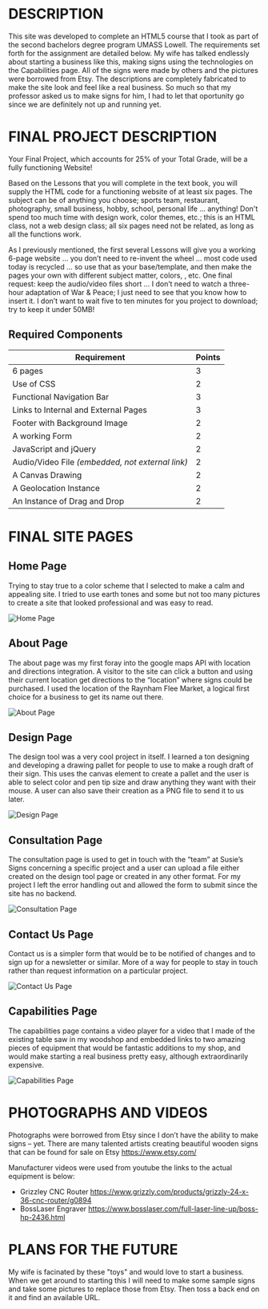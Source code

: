 # DESCRIPTION

This site was developed to complete an HTML5 course that I took as part of the second bachelors degree program UMASS Lowell. The requirements set forth for the assignment are detailed below.  My wife has talked endlessly about starting a business like this, making signs using the technologies on the Capabilities page. All of the signs were made by others and the pictures were borrowed from Etsy.  The descriptions are completely fabricated to make the site look and feel like a real business.  So much so that my professor asked us to make signs for him, I had to let that oportunity go since we are definitely not up and running yet.  

#
# FINAL PROJECT DESCRIPTION

Your Final Project, which accounts for 25% of your Total Grade, will be a fully functioning Website!

Based on the Lessons that you will complete in the text book, you will supply the HTML code for a functioning website of at least six pages. The subject can be of anything you choose; sports team, restaurant, photography, small business, hobby, school, personal life ... anything!
Don't spend too much time with design work, color themes, etc.; this is an HTML class, not a web design class; all six pages need not be related, as long as all the functions work.

As I previously mentioned, the first several Lessons will give you a working 6-page website ... you don’t need to re-invent the wheel ... most code used today is recycled ... so use that as your base/template, and then make the pages your own with different subject matter, colors, , etc.
One final request: keep the audio/video files short ... I don’t need to watch a three-hour adaptation of War & Peace; I just need to see that you know how to insert it. I don’t want to wait five to ten minutes for you project to download; try to keep it under 50MB!

## Required Components

| Requirement | Points |
|---|---|
|6 pages | 3 |
|Use of CSS | 2 |
|Functional Navigation Bar | 3 | 
|Links to Internal and External Pages  | 3 | 
|Footer with Background Image | 2 |
|A working Form| 2 | 
|JavaScript and jQuery | 2 | 
|Audio/Video File *(embedded, not external link)* | 2 | 
|A Canvas Drawing | 2 | 
|A Geolocation Instance | 2 | 
|An Instance of Drag and Drop | 2 | 

#
# FINAL SITE PAGES
##
## Home Page

Trying to stay true to a color scheme that I selected to make a calm and appealing site.  I tried to use earth tones and some but not too many pictures to create a site that looked professional and was easy to read.

![Home Page](./images/ReadMe-Home.png)

##
## About Page

The about page was my first foray into the google maps API with location and directions integration.  A visitor to the site can click a button and using their current location get directions to the “location” where signs could be purchased.  I used the location of the Raynham Flee Market, a logical first choice for a business to get its name out there.

![About Page](./images/ReadMe-About.png)

##
## Design Page

The design tool was a very cool project in itself.  I learned a ton designing and developing a drawing pallet for people to use to make a rough draft of their sign.  This uses the canvas element to create a pallet and the user is able to select color and pen tip size and draw anything they want with their mouse.  A user can also save their creation as a PNG file to send it to us later.

![Design Page](./images/ReadMe-Design.png)

##
## Consultation Page

The consultation page is used to get in touch with the “team” at Susie’s Signs concerning a specific project and a user can upload a file either created on the design tool page or created in any other format.  For my project I left the error handling out and allowed the form to submit since the site has no backend.  

![Consultation Page](./images/ReadMe-Consultation.png)

##
## Contact Us Page

Contact us is a simpler form that would be to be notified of changes and to sign up for a newsletter or similar.  More of a way for people to stay in touch rather than request information on a particular project.

![Contact Us Page](./images/ReadMe-Contact.png)

##
## Capabilities Page

The capabilities page contains a video player for a video that I made of the existing table saw in my woodshop and embedded links to two amazing pieces of equipment that would be fantastic additions to my shop, and would make starting a real business pretty easy, although extraordinarily expensive.  

![Capabilities Page](./images/ReadMe-Capabilities.png)

#
# PHOTOGRAPHS AND VIDEOS

Photographs were borrowed from Etsy since I don’t have the ability to make signs – yet.  There are many talented artists creating beautiful wooden signs that can be found for sale on Etsy https://www.etsy.com/

Manufacturer videos were used from youtube the links to the actual equipment is below:
* Grizzley CNC Router https://www.grizzly.com/products/grizzly-24-x-36-cnc-router/g0894
* BossLaser Engraver https://www.bosslaser.com/full-laser-line-up/boss-hp-2436.html

#
# PLANS FOR THE FUTURE

My wife is facinated by these "toys" and would love to start a business. When we get around to starting this I will need to make some sample signs and take some pictures to replace those from Etsy.  Then toss a back end on it and find an available URL.  
